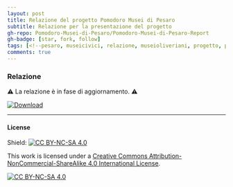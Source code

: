 ```yaml
---
layout: post
title: Relazione del progetto Pomodoro Musei di Pesaro
subtitle: Relazione per la presentazione del progetto
gh-repo: Pomodoro-Musei-di-Pesaro/Pomodoro-Musei-di-Pesaro-Report 
gh-badge: [star, fork, follow]
tags: [<!--pesaro, museicivici, relazione, museioliveriani, progetto, pomodoromuseidipesaro-->]
comments: true
---
```

### Relazione
⚠️ La relazione è in fase di aggiornamento. ⚠️

[![Download](https://custom-icon-badges.demolab.com/badge/-Scarica%20il%20documento-red?style=for-the-badge&logo=download&logoColor=white "Documento")](https://github.com/Pomodoro-Musei-di-Pesaro/Pomodoro-Musei-di-Pesaro-Report/releases/download/v1.0/Relazione-Pomodoro_Musei_di_Pesaro.pdf)

___
#### License
Shield: [![CC BY-NC-SA 4.0][cc-by-nc-sa-shield]][cc-by-nc-sa]

This work is licensed under a
[Creative Commons Attribution-NonCommercial-ShareAlike 4.0 International License][cc-by-nc-sa].

[![CC BY-NC-SA 4.0][cc-by-nc-sa-image]][cc-by-nc-sa]

[cc-by-nc-sa]: http://creativecommons.org/licenses/by-nc-sa/4.0/
[cc-by-nc-sa-image]: https://licensebuttons.net/l/by-nc-sa/4.0/88x31.png
[cc-by-nc-sa-shield]: https://img.shields.io/badge/License-CC%20BY--NC--SA%204.0-lightgrey.svg

